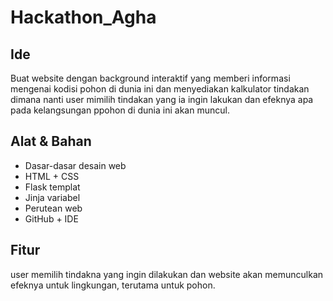 # Hackathon_Agha
## Ide
Buat website dengan background interaktif yang memberi informasi mengenai kodisi pohon di dunia ini dan menyediakan kalkulator tindakan dimana nanti user mimilih tindakan yang ia ingin lakukan dan efeknya apa pada kelangsungan ppohon di dunia ini akan muncul.

## Alat & Bahan 
- Dasar-dasar desain web
- HTML + CSS
- Flask templat
 - Jinja variabel
 - Perutean web
- GitHub + IDE

## Fitur
user memilih tindakna yang ingin dilakukan dan website akan memunculkan efeknya untuk lingkungan, terutama untuk pohon.
